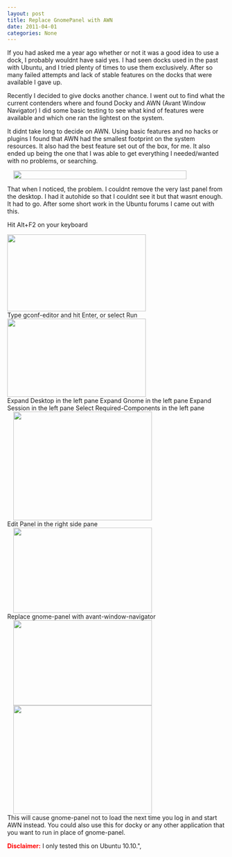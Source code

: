 ```yaml
---
layout: post
title: Replace GnomePanel with AWN
date: 2011-04-01
categories: None
---
```


If you had asked me a year ago whether or not it was a good idea to use a dock, I probably wouldnt have said yes. I had seen docks used in the past with Ubuntu, and I tried plenty of times to use them exclusively. After so many failed attempts and lack of stable features on the docks that were available I gave up.  

Recently I decided to give docks another chance. I went out to find what the current contenders where and found Docky and AWN (Avant Window Navigator) I did some basic testing to see what kind of features were available and which one ran the lightest on the system.  

It didnt take long to decide on AWN. Using basic features and no hacks or plugins I found that AWN had the smallest footprint on the system resources. It also had the best feature set out of the box, for me. It also ended up being the one that I was able to get everything I needed/wanted with no problems, or searching.  

  <div class="separator" style="clear: both; text-align: left;"><a href="http://4.bp.blogspot.com/-qgXxrq2oOew/T1qVsyQNNSI/AAAAAAAABT4/gY7BUzINvKY/s1600/awn_dock.png" imageanchor="1" style="margin-left: 1em; margin-right: 1em;" target="_blank"><img border="0" height="20" src="http://4.bp.blogspot.com/-qgXxrq2oOew/T1qVsyQNNSI/AAAAAAAABT4/gY7BUzINvKY/s400/awn_dock.png" width="400"/></a></div>  

That when I noticed, the problem. I couldnt remove the very last panel from the desktop. I had it autohide so that I couldnt see it but that wasnt enough. It had to go. After some short work in the Ubuntu forums I came out with this.  

Hit Alt+F2 on your keyboard  

<div aaaaaaaabtw="" alt class="separator" http:="" imageanchor="1" s1600="" style="clear: both;" t1qvsg7u0zi=""><img border="0" height="177" src="http://1.bp.blogspot.com/-oPbB-doReO8/T1qVsg7u0ZI/AAAAAAAABTw/72lopyk1Km8/s320/alt%252Bf1.png" width="320"/></div>  
Type gconf-editor and hit Enter, or select Run  

<div aaaaaaaabug="" alt class="separator" cuwx00xtqsm="" http:="" imageanchor="1" s1600="" style="clear: both;" t1qwag9k7li=""><img border="0" height="180" src="http://4.bp.blogspot.com/-KT2dyAwPBxk/T1qWAg9K7LI/AAAAAAAABUg/CUWx00xTqSM/s320/alt+f1_1.png" width="320"/></div>  
Expand Desktop in the left pane  
Expand Gnome in the left pane  
Expand Session in the left pane  
Select Required-Components in the left pane  

<div class="separator" style="clear: both;"><a href="http://3.bp.blogspot.com/-I05uZHynqN8/T1qVtf141rI/AAAAAAAABUA/10cRiWqfdp4/s1600/gconfeditor.png" imageanchor="1" style="margin-left: 1em; margin-right: 1em;" target="_blank"><img border="0" height="250" src="http://3.bp.blogspot.com/-I05uZHynqN8/T1qVtf141rI/AAAAAAAABUA/10cRiWqfdp4/s320/gconfeditor.png" width="320"/></a></div>  
Edit Panel in the right side pane  

<div class="separator" style="clear: both; text-align: left;"><a href="http://1.bp.blogspot.com/-J6Wr-YRY4pQ/T1qVtv_wP7I/AAAAAAAABUI/iMVltCtRIjI/s1600/gconfeditor_1.png" imageanchor="1" style="margin-left: 1em; margin-right: 1em;" target="_blank"><img border="0" height="196" src="http://1.bp.blogspot.com/-J6Wr-YRY4pQ/T1qVtv_wP7I/AAAAAAAABUI/iMVltCtRIjI/s320/gconfeditor_1.png" width="320"/></a></div>  
Replace gnome-panel with avant-window-navigator  
<a href="http://tech.brookins.info/wp-content/uploads/2011/04/gconfeditor_3.png" target="_blank"></a>  
<div class="separator" style="clear: both; text-align: left;"><a href="http://1.bp.blogspot.com/-54eZFwYlx0U/T1qVuL8aH3I/AAAAAAAABUQ/cY3mQHgGrnw/s1600/gconfeditor_2.png" imageanchor="1" style="margin-left: 1em; margin-right: 1em;" target="_blank"><img border="0" height="196" src="http://1.bp.blogspot.com/-54eZFwYlx0U/T1qVuL8aH3I/AAAAAAAABUQ/cY3mQHgGrnw/s320/gconfeditor_2.png" width="320"/></a></div>  

<div class="separator" style="clear: both; text-align: left;"><a href="http://4.bp.blogspot.com/-57Ifh-qJMnw/T1qVusVBcCI/AAAAAAAABUY/pA6JDFFF8LM/s1600/gconfeditor_3.png" imageanchor="1" style="margin-left: 1em; margin-right: 1em;" target="_blank"><img border="0" height="250" src="http://4.bp.blogspot.com/-57Ifh-qJMnw/T1qVusVBcCI/AAAAAAAABUY/pA6JDFFF8LM/s320/gconfeditor_3.png" width="320"/></a></div>  
This will cause gnome-panel not to load the next time you log in and start AWN instead.  You could also use this for docky or any other application that you want to run in place of gnome-panel.  

<span style="color: red;">**Disclaimer:**</span> I only tested this on Ubuntu 10.10.",
